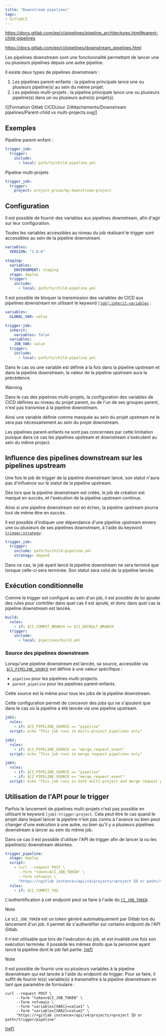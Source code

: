 ```yaml
---
title: "Downstream pipelines"
tags:
- GitlabCI
---
```

https://docs.gitlab.com/ee/ci/pipelines/pipeline_architectures.html#parent-child-pipelines

https://docs.gitlab.com/ee/ci/pipelines/downstream_pipelines.html

Les pipelines downstream sont une fonctionnalité permettant de lancer une ou plusieurs pipelines depuis une autre pipeline.

Il existe deux types de pipelines downstream :
1. Les pipelines parent-enfants : la pipeline principale lance une ou plusieurs pipeline(s) au sein du même projet.
2. Les pipelines multi-projets : la pipeline principale lance une ou plusieurs pipeline(s) dans un ou plusieurs autre(s) projet(s).

![[Formation Gitlab CICD/Jour 2/Attachements/Downstream pipelines/Parent-child vs multi-projects.svg]]

## Exemples

Pipeline parent-enfant :
```yaml
trigger_job:
  trigger:
    include:
      - local: path/to/child-pipeline.yml
```

Pipeline multi-projets
```yaml
trigger_job:
  trigger:
    project: project-group/my-downstream-project
```

## Configuration
Il est possible de fournir des variables aux pipelines downstream, afin d'agir sur leur configuration.

Toutes les variables accessibles au niveau du job réalisant le trigger sont accessibles au sein de la pipeline downstream.

```yaml
variables:
  VERSION: "1.0.0"

staging:
  variables:
    ENVIRONMENT: staging
  stage: deploy
  trigger:
    include:
      - local: path/to/child-pipeline.yml
```

Il est possible de bloquer la transmission des variables de CICD aux pipelines downstream en utilisant le keyword [`[job]:inherit:variables`](https://docs.gitlab.com/ee/ci/yaml/index.html#inheritvariables) :

```yaml
variables:
  GLOBAL_VAR: value

trigger-job:
  inherit:
    variables: false
  variables:
    JOB_VAR: value
  trigger:
    include:
      - local: path/to/child-pipeline.yml
```

Dans le cas où une variable est définie à la fois dans la pipeline upstream et dans la pipeline downstream, la valeur de la pipeline upstream aura la précédence.

> [!warning]
> Dans le cas des pipelines multi-projets, la configuration des variables de CICD définies au niveau du projet parent, ou de l'un de ses groupes parent, n'est pas transmise à la pipeline downstream.
>
> Ainsi une variable définie comme masquée au sein du projet upstream ne le sera pas nécessairement au sein du projet downstream.
>
> Les pipelines parent-enfants ne sont pas concernées par cette limitation puisque dans ce cas les pipelines upstream et downstream s'exécutent au sein du même project.

## Influence des pipelines downstream sur les pipelines upstream
Une fois le job de trigger de la pipeline downstream lancé, son statut n'aura pas d'influence sur le statut de la pipeline upstream.

Dès lors que la pipeline downstream est créée, le job de création est marqué en succès, et l'exécution de la pipeline upstream continue.

Ainsi si une pipeline downstream est en échec, la pipeline upstream pourra tout de même être en succès.

Il est possible d'indiquer une dépendance d'une pipeline upstream envers une ou plusieurs de ses pipelines downstream, à l'aide du keyword [`trigger:strategy`](https://docs.gitlab.com/ee/ci/yaml/index.html#triggerstrategy):

```yaml
trigger_job:
  trigger:
    include: path/to/child-pipeline.yml
    strategy: depend
```

Dans ce cas, le job ayant lancé la pipeline downstream ne sera terminé que lorsque celle-ci sera terminée. Son statut sera celui de la pipeline lancée.

## Exécution conditionnelle
Comme le trigger est configuré au sein d'un job, il est possible de lui ajouter des rules pour contrôler dans quel cas il est ajouté, et donc dans quel cas la pipeline downstream est lancée.

```yaml
build:
  rules:
    - if: $CI_COMMIT_BRANCH == $CI_DEFAULT_BRANCH
  trigger:
    include:
      - local: pipelines/build.yml
```

### Source des pipelines downstream
Lorsqu'une pipeline downstream est lancée, sa source, accessible via  [`$CI_PIPELINE_SOURCE`](https://docs.gitlab.com/ee/ci/variables/predefined_variables.html) est définie à une valeur spécifique :
- `pipeline` pour les pipelines multi-projects.
- `parent_pipeline` pour les pipelines parent-enfants.

Cette source est la même pour tous les jobs de la pipeline downstream.

Cette configuration permet de concevoir des jobs qui ne s'ajoutent que dans le cas où la pipeline a été lancée via une pipeline upstream.

```yaml
job1:
  rules:
    - if: $CI_PIPELINE_SOURCE == "pipeline"
  script: echo "This job runs in multi-project pipelines only"

job2:
  rules:
    - if: $CI_PIPELINE_SOURCE == "merge_request_event"
  script: echo "This job runs in merge request pipelines only"

job3:
  rules:
    - if: $CI_PIPELINE_SOURCE == "pipeline"
    - if: $CI_PIPELINE_SOURCE == "merge_request_event"
  script: echo "This job runs in both multi-project and merge request pipelines"
```

## Utilisation de l'API pour le trigger
Parfois le lancement de pipelines multi-projets n'est pas possible en utilisant le keyword `[job]:trigger:project`. Cela peut être le cas quand le projet dans lequel lancer la pipeline n'est pas connu à l'avance ou bien peut changer d'une exécution à une autre, ou bien qu'il y a plusieurs pipelines downstream à lancer au sein du même job.

Dans ce cas il est possible d'utiliser l'API de trigger afin de lancer la ou les pipeline(s) downstream désirées.

```yaml
trigger_pipeline:
  stage: deploy
  script:
    - curl --request POST \
      --form "token=$CI_JOB_TOKEN" \
      --form ref=main \
      "https://<gitlab instance>/api/v4/projects/<project ID or path>/trigger/pipeline"
  rules:
    - if: $CI_COMMIT_TAG
```

L'authentification à cet endpoint peut se faire à l'aide du [`CI_JOB_TOKEN`](https://docs.gitlab.com/ee/ci/jobs/ci_job_token.html#gitlab-cicd-job-token-security).

> [!note]
> Le `$CI_JOB_TOKEN` est un token généré automatiquement par Gitlab lors du lancement d'un job. Il permet de s'authentifier sur certains endpoint de l'API Gitlab.
>
> Il n'est utilisable que lors de l'exécution du job, et est invalidé une fois son exécution terminée. Il possède les mêmes droits que la personne ayant lancé la pipeline dont le job fait partie.
> [\[ref\]](https://docs.gitlab.com/ee/ci/jobs/ci_job_token.html)

> [!note]
> Il est possible de fournir une ou plusieurs variables à la pipeline downstream qui est lancée à l'aide du endpoint de trigger. Pour se faire, il suffit de fournir le(s) variable(s) à transmettre à la pipeline downstream en tant que paramètre de formulaire :
> ```shell
> curl --request POST \
>      --form "token=$CI_JOB_TOKEN" \
>      --form ref=main \
>      --form "variables[VAR1]=value1" \
>      --form "variables[VAR2]=value2" \
>      "https://<gitlab instance>/api/v4/projects/<project ID or path>/trigger/pipeline"
> ```
> [\[ref\]](https://docs.gitlab.com/ee/api/pipeline_triggers.html#trigger-a-pipeline-with-a-token)

